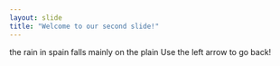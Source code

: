 ```yaml
---
layout: slide
title: "Welcome to our second slide!"
---
```

the rain in spain falls mainly on the plain
Use the left arrow to go back!
